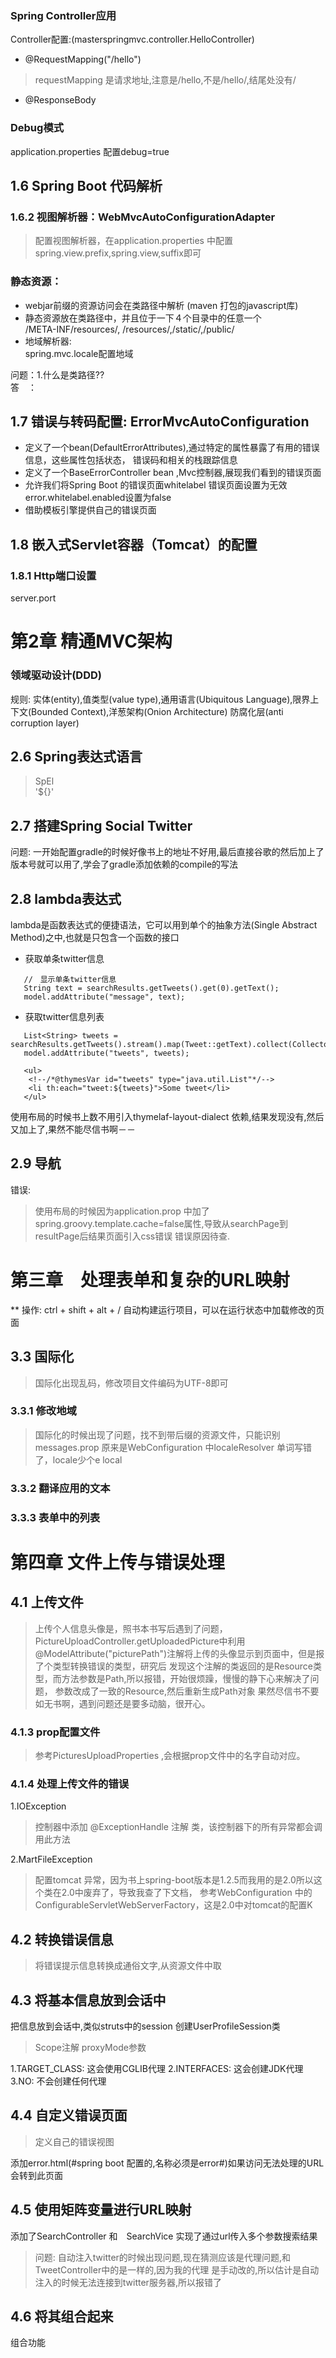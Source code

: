 ### Spring Controller应用
Controller配置:(masterspringmvc.controller.HelloController)
- @RequestMapping("/hello")
> requestMapping 是请求地址,注意是/hello,不是/hello/,结尾处没有/
- @ResponseBody

### Debug模式
application.properties 配置debug=true


## 1.6 Spring Boot 代码解析
### 1.6.2 视图解析器：WebMvcAutoConfigurationAdapter
> 配置视图解析器，在application.properties 中配置spring.view.prefix,spring.view,suffix即可
### 静态资源：　
- webjar前缀的资源访问会在类路径中解析 (maven 打包的javascript库)
- 静态资源放在类路径中，并且位于一下４个目录中的任意一个 <br>
     /META-INF/resources/, /resources/,/static/,/public/<br>
- 地域解析器:<br>
     spring.mvc.locale配置地域

问题：1.什么是类路径??<br>
答　：

## 1.7 错误与转码配置: ErrorMvcAutoConfiguration
- 定义了一个bean(DefaultErrorAttributes),通过特定的属性暴露了有用的错误信息，这些属性包括状态，
错误码和相关的栈跟踪信息
- 定义了一个BaseErrorController bean ,Mvc控制器,展现我们看到的错误页面
- 允许我们将Spring Boot 的错误页面whitelabel 错误页面设置为无效
error.whitelabel.enabled设置为false
- 借助模板引擎提供自己的错误页面

## 1.8 嵌入式Servlet容器（Tomcat）的配置
### 1.8.1 Http端口设置
server.port


# 第2章 精通MVC架构
### 领域驱动设计(DDD)
规则: 实体(entity),值类型(value type),通用语言(Ubiquitous Language),限界上下文(Bounded Context),洋葱架构(Onion Architecture)
防腐化层(anti corruption layer)

## 2.6 Spring表达式语言
> SpEl<br>
> '${}'


## 2.7 搭建Spring Social Twitter
问题: 一开始配置gradle的时候好像书上的地址不好用,最后直接谷歌的然后加上了版本号就可以用了,学会了gradle添加依赖的compile的写法
 
## 2.8 lambda表达式
lambda是函数表达式的便捷语法，它可以用到单个的抽象方法(Single Abstract Method)之中,也就是只包含一个函数的接口
- 获取单条twitter信息
```
   //　显示单条twitter信息
   String text = searchResults.getTweets().get(0).getText();
   model.addAttribute("message", text);
```
- 获取twitter信息列表
```
   List<String> tweets = searchResults.getTweets().stream().map(Tweet::getText).collect(Collectors.toList());
   model.addAttribute("tweets", tweets);
   
   <ul>
    <!--/*@thymesVar id="tweets" type="java.util.List"*/-->
    <li th:each="tweet:${tweets}">Some tweet</li>
   </ul>
```
使用布局的时候书上数不用引入thymelaf-layout-dialect 依赖,结果发现没有,然后又加上了,果然不能尽信书啊－－

## 2.9 导航
错误: 
> 使用布局的时候因为application.prop 中加了spring.groovy.template.cache=false属性,导致从searchPage到resultPage后结果页面引入css错误
错误原因待查.


# 第三章　处理表单和复杂的URL映射
** 操作: ctrl + shift + alt + / 自动构建运行项目，可以在运行状态中加载修改的页面
## 3.3 国际化
> 国际化出现乱码，修改项目文件编码为UTF-8即可
### 3.3.1 修改地域
> 国际化的时候出现了问题，找不到带后缀的资源文件，只能识别messages.prop
>原来是WebConfiguration 中localeResolver 单词写错了，locale少个e local
### 3.3.2 翻译应用的文本
### 3.3.3 表单中的列表

# 第四章 文件上传与错误处理
## 4.1 上传文件
> 上传个人信息头像是，照书本书写后遇到了问题，PictureUploadController.getUploadedPicture中利用
> @ModelAttribute("picturePath")注解将上传的头像显示到页面中，但是报了个类型转换错误的类型，研究后
> 发现这个注解的类返回的是Resource类型，而方法参数是Path,所以报错，开始很烦躁，慢慢的静下心来解决了问题，
> 参数改成了一致的Resource,然后重新生成Path对象
> 果然尽信书不要如无书啊，遇到问题还是要多动脑，很开心。
### 4.1.3 prop配置文件
> 参考PicturesUploadProperties ,会根据prop文件中的名字自动对应。
### 4.1.4 处理上传文件的错误
1.IOException
> 控制器中添加 @ExceptionHandle 注解 类，该控制器下的所有异常都会调用此方法

2.MartFileException
> 配置tomcat 异常，因为书上spring-boot版本是1.2.5而我用的是2.0所以这个类在2.0中废弃了，导致我查了下文档，
> 参考WebConfiguration 中的ConfigurableServletWebServerFactory，这是2.0中对tomcat的配置K

## 4.2 转换错误信息
>将错误提示信息转换成通俗文字,从资源文件中取

## 4.3 将基本信息放到会话中
把信息放到会话中,类似struts中的session
创建UserProfileSession类
> Scope注解 proxyMode参数

1.TARGET_CLASS: 这会使用CGLIB代理
2.INTERFACES: 这会创建JDK代理
3.NO: 不会创建任何代理

## 4.4 自定义错误页面
>定义自己的错误视图

添加error.html(#spring boot 配置的,名称必须是error#)如果访问无法处理的URL会转到此页面

## 4.5 使用矩阵变量进行URL映射
添加了SearchController 和　SearchVice
实现了通过url传入多个参数搜索结果
> 问题: 自动注入twitter的时候出现问题,现在猜测应该是代理问题,和TweetController中的是一样的,因为我的代理
> 是手动改的,所以估计是自动注入的时候无法连接到twitter服务器,所以报错了

## 4.6 将其组合起来
组合功能



































